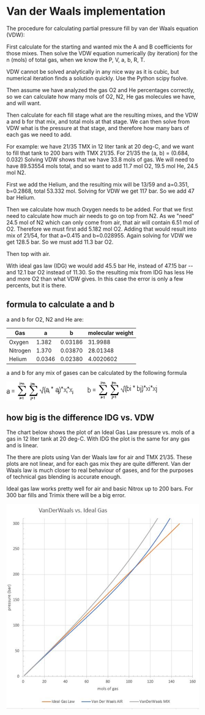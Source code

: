 # Van der Waals implementation

The procedure for calculating partial pressure fill by van der Waals equation (VDW):

First calculate for the starting and wanted mix the A and B coefficients for those mixes.
Then solve the VDW equation numerically (by iteration) for the n (mols) of total gas, when we know the P, V, a, b, R, T. 

VDW cannot be solved analytically in any nice way as it is cubic, but numerical iteration finds a solution quickly. Use the Python scipy fsolve.

Then assume we have analyzed the gas O2 and He percentages correctly, so we can calculate how many mols of O2, N2, He gas molecules we have, and will want.

Then calculate for each fill stage what are the resulting mixes, and the VDW a and b for that mix, and total mols at that stage. We can then solve from VDW what is the pressure at that stage, and therefore how many bars of each gas we need to add.

For example: we have 21/35 TMX in 12 liter tank at 20 deg-C, and we want to fill that tank to 200 bars with TMX 21/35. For 21/35 the (a, b) = (0.684, 0.032)
Solving VDW shows that we have 33.8 mols of gas.
We will need to have 89.53554 mols total, and so want to add 11.7 mol O2, 19.5 mol He, 24.5 mol N2.

First we add the Helium, and the resulting mix will be 13/59 and a=0.351, b=0.2868, total 53.332 mol. Solving for VDW we get 117 bar. So we add 47 bar Helium. 

Then we calculate how much Oxygen needs to be added. For that we first need to calculate how much air needs to go on top from N2. As we "need" 24.5 mol of N2 which can only come from air, that air will contain 6.51 mol of O2. Therefore we must first add 5.182 mol O2. Adding that would result into mix of 21/54, for that a=0.415 and b=0.028955. Again solving for VDW we get 128.5 bar. So we must add 11.3 bar O2.

Then top with air.

With ideal gas law (IDG) we would add 45.5 bar He, instead of 47.15 bar 
-- and 12.1 bar O2 instead of 11.30. 
So the resulting mix from IDG has less He and more O2 than what VDW gives. In this case the error is only a few percents, but it is there.

## formula to calculate a and b

a and b for O2, N2 and He are:

| Gas    | a  | b  | molecular weight |
| ------ | ---| --- | ---- |
| Oxygen | 1.382  | 0.03186 | 31.9988
| Nitrogen | 1.370  | 0.03870 | 28.01348
| Helium | 0.0346  | 0.02380 | 4.0020602


a and b for any mix of gases can be calculated by the following formula 

![formula](vdw-ab-formula.gif) 

## how big is the difference IDG vs. VDW

The chart below shows the plot of an Ideal Gas Law pressure vs. mols of a gas in 12 liter tank at 20 deg-C. With IDG the plot is the same for any gas and is linear. 

The there are plots using Van der Waals law for air and TMX 21/35. These plots are not linear, and for each gas mix they are quite different. Van der Waals law is much closer to real behaviour of gases, and for the purposes of technical gas blending is accurate enough.

Ideal gas law works pretty well for air and basic Nitrox up to 200 bars. For 300 bar fills and Trimix there will be a big error.

![chart](p_vs_mols_1.jpg)
